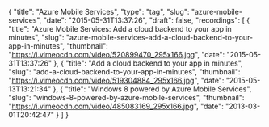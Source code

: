 {
  "title": "Azure Mobile Services",
  "type": "tag",
  "slug": "azure-mobile-services",
  "date": "2015-05-31T13:37:26",
  "draft": false,
  "recordings": [
    {
      "title": "Azure Mobile Services: Add a cloud backend to your app in minutes",
      "slug": "azure-mobile-services-add-a-cloud-backend-to-your-app-in-minutes",
      "thumbnail": "https://i.vimeocdn.com/video/520899470_295x166.jpg",
      "date": "2015-05-31T13:37:26"
    },
    {
      "title": "Add a cloud backend to your app in minutes",
      "slug": "add-a-cloud-backend-to-your-app-in-minutes",
      "thumbnail": "https://i.vimeocdn.com/video/519304884_295x166.jpg",
      "date": "2015-05-13T13:21:34"
    },
    {
      "title": "Windows 8 powered by Azure Mobile Services",
      "slug": "windows-8-powered-by-azure-mobile-services",
      "thumbnail": "https://i.vimeocdn.com/video/485083169_295x166.jpg",
      "date": "2013-03-01T20:42:47"
    }
  ]
}